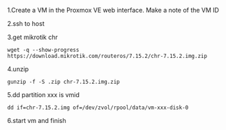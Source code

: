 1.Create a VM in the Proxmox VE web interface. Make a note of the VM ID

2.ssh to host

3.get mikrotik chr
```
wget -q --show-progress https://download.mikrotik.com/routeros/7.15.2/chr-7.15.2.img.zip
```

4.unzip
```
gunzip -f -S .zip chr-7.15.2.img.zip
```

5.dd partition xxx is vmid
```
dd if=chr-7.15.2.img of=/dev/zvol/rpool/data/vm-xxx-disk-0
```

6.start vm and finish 